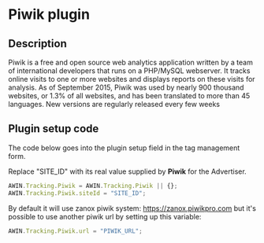 # Piwik plugin

## Description

Piwik is a free and open source web analytics application written by a
team of international developers that runs on a PHP/MySQL webserver. It
tracks online visits to one or more websites and displays reports on
these visits for analysis. As of September 2015, Piwik was used by
nearly 900 thousand websites, or 1.3% of all websites, and has been
translated to more than 45 languages. New versions are regularly
released every few weeks

## Plugin setup code

The code below goes into the plugin setup field in the tag management
form.

Replace "SITE_ID" with its real value supplied by **Piwik** for the
Advertiser.


``` javascript
AWIN.Tracking.Piwik = AWIN.Tracking.Piwik || {};
AWIN.Tracking.Piwik.siteId = "SITE_ID";
```



By default it will use zanox piwik system: <https://zanox.piwikpro.com>
but it's possible to use another piwik url by setting up this variable:


``` javascript
AWIN.Tracking.Piwik.url = "PIWIK_URL";
```


